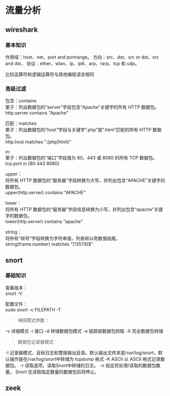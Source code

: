 # 流量分析

## wireshark

### 基本知识

作用域：host、net、port and portrange。
方向：src、dst、src or dst、src and dst，
协议：ether、wlan、ip、ip6、arp、rarp、tcp 和 udp。

比较运算符和逻辑运算符与其他编程语言相同

### 高级过滤

包含：contains  
栗子：列出数据包的“server”字段包含“Apache”关键字的所有 HTTP 数据包。  
http.server contains "Apache"  

匹配：matches  
栗子：列出数据包的“host”字段与关键字“.php”或“.html”匹配的所有 HTTP 数据包。  
http.host matches "\.(php|html)"

in:  
栗子：列出数据包的“端口”字段值为 80、443 或 8080 的所有 TCP 数据包。  
tcp.port in {80 443 8080}

upper：  
将所有 HTTP 数据包的“服务器”字段转换为大写，并列出包含“APACHE”关键字的数据包。  
upper(http.server) contains "APACHE"

lower：  
将所有 HTTP 数据包的“服务器”字段信息转换为小写，并列出包含“apache”关键字的数据包。   
lower(http.server) contains "apache"

string：  
将所有“帧号”字段转换为字符串值，列表帧以奇数值结尾。  
string(frame.number) matches "[13579]$"
## snort

### 基础知识

查看版本：  
snort -V 

配置文件：  
sudo snort -c FILEPATH -T

>嗅探模式参数：  

-v 详细模式
-i 接口
-d 转储数据包模式
-e 链路层数据包抓取
-X 完全数据包转储

>数据包记录器模式

-l	记录器模式、目标日志和警报输出目录。默认输出文件夹是/var/log/snort，默认操作是在/var/log/snort中转储为 tcpdump 格式
-K ASCII	以 ASCII 格式记录数据包。
-r	读取选项，读取Snort中转储的日志。
-n	指定将处理/读取的数据包数量。 Snort 在读取指定数量的数据包后将停止。



## zeek

